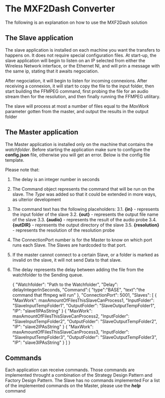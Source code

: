 # The MXF2Dash Converter

The following is an explanation on how to use the MXF2Dash solution

## The Slave application
    
The slave application is installed on each machine you want the transfers to happens on. It does not require special configuration files.
At start-up, the slave application will begin to listen on an IP selected from either the Wireless Network interface, or the Ethernet NI, and will prin a message with the same ip, stating that it awaits negociation.

After negociation, it will begin to listen for incoming connexions. After receiving a connexion, it will start to copy the file to the input folder, then start building the FFMPEG command, first probing the file for an audio stream then for the resolution, and then finally running the FFMPEG utilitary.

The slave will process at most a number of files equal to the *MaxWork* parameter gotten from the master, and output the results in the output folder

## The Master application

The Master application is installed only on the machine that contains the *watchfolder*. Before starting the application make sure to configure the **config.json** file, otherwise you will get an error. Below is the config file template.

Please note that: 
1. The delay is an integer number in seconds
2. The Command object represents the command that will be run on the slave. The *Type* was added so that it could be extended in more ways, as ulterior development
3. The command text has the following placeholders:
    3.1. **{in}** - represents the input folder of the slave
    3.2. **{out}** - represents the output file name of the slave
    3.3. **{audio}** - represents the result of the audio probe
    3.4. **{outDIR}** - represents the output directory of the slave
    3.5. **{resolution}** - represents the resolution of the resolution probe
4. The ConnectionPort number is for the Master to know on which port runs each Slave. The Slaves are hardcoded to that port.
5. If the master cannot connect to a certain Slave, or a folder is marked as invalid on the slave, it will not send Data to that slave.
6. The delay represents the delay between adding the file from the watchfolder to the Sending queue.




    {
    "Watchfolder": "Path to the Watchfolder",
    "Delay": delayIntegerInSeconds,
    "Command":{
        "type":"BASE",
        "text":"the command that ffmpeg will run"
    },
    "ConnectionPort": 5001,
    "Slaves": [
        {
            "MaxWork": maxAmountOfFilesThisSlaveCanProcess1,
            "InputFolder": "SlaveInputTempFolder1",
            "OutputFolder": "SlaveOutputTempFolder1",
            "IP": "slave1IPAsString"
        }
        {
            "MaxWork": maxAmountOfFilesThisSlaveCanProcess2,
            "InputFolder": "SlaveInputTempFolder2",
            "OutputFolder": "SlaveOutputTempFolder2",
            "IP": "slave2IPAsString"
        }
        {
            "MaxWork": maxAmountOfFilesThisSlaveCanProcess3,
            "InputFolder": "SlaveInputTempFolder3",
            "OutputFolder": "SlaveOutputTempFolder3",
            "IP": "slave3IPAsString"
        }
    ]
    }

## Commands
Each application can receive commands. Those commands are implemented throught a combination of the Strategy Design Pattern and Factory Design Pattern.
The Slave has no commands implemented
For a list of the implemented commands on the Master, please use the ***help*** command
